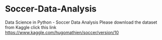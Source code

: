 # Soccer-Data-Analysis
Data Science in Python - Soccer Data Analysis
Please download the dataset from Kaggle click this link https://www.kaggle.com/hugomathien/soccer/version/10
